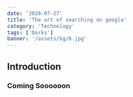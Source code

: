 ```yaml
---
date: '2020-07-27'
title: 'The art of searching on google'
category: 'Technology'
tags: ['Dorks']
banner: '/assets/bg/6.jpg'
---
```


## Introduction

### Coming Soooooon
